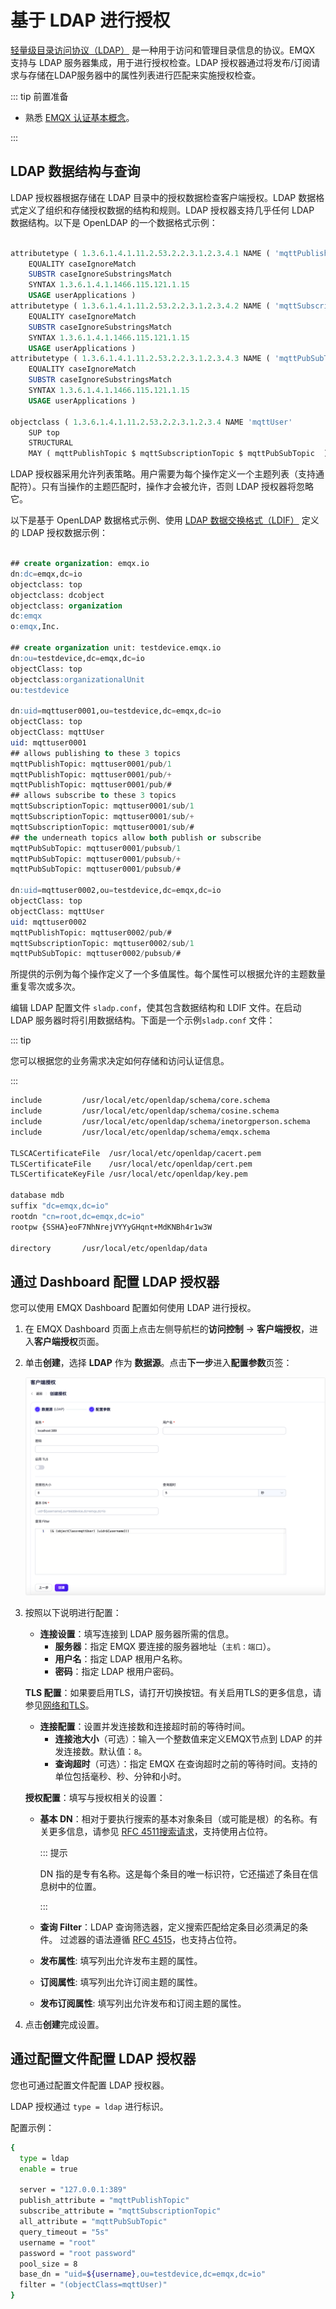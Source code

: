 # 基于 LDAP 进行授权

[轻量级目录访问协议（LDAP）](https://ldap.com/) 是一种用于访问和管理目录信息的协议。EMQX 支持与 LDAP 服务器集成，用于进行授权检查。LDAP 授权器通过将发布/订阅请求与存储在LDAP服务器中的属性列表进行匹配来实施授权检查。

::: tip 前置准备

- 熟悉 [EMQX 认证基本概念](../authn/authn.md)。

:::

## LDAP 数据结构与查询

LDAP 授权器根据存储在 LDAP 目录中的授权数据检查客户端授权。LDAP 数据格式定义了组织和存储授权数据的结构和规则。LDAP 授权器支持几乎任何 LDAP 数据结构。以下是 OpenLDAP 的一个数据格式示例：

```sql

attributetype ( 1.3.6.1.4.1.11.2.53.2.2.3.1.2.3.4.1 NAME ( 'mqttPublishTopic' 'mpt' )
	EQUALITY caseIgnoreMatch
	SUBSTR caseIgnoreSubstringsMatch
	SYNTAX 1.3.6.1.4.1.1466.115.121.1.15
	USAGE userApplications )
attributetype ( 1.3.6.1.4.1.11.2.53.2.2.3.1.2.3.4.2 NAME ( 'mqttSubscriptionTopic' 'mst' )
	EQUALITY caseIgnoreMatch
	SUBSTR caseIgnoreSubstringsMatch
	SYNTAX 1.3.6.1.4.1.1466.115.121.1.15
	USAGE userApplications )
attributetype ( 1.3.6.1.4.1.11.2.53.2.2.3.1.2.3.4.3 NAME ( 'mqttPubSubTopic' 'mpst' )
	EQUALITY caseIgnoreMatch
	SUBSTR caseIgnoreSubstringsMatch
	SYNTAX 1.3.6.1.4.1.1466.115.121.1.15
	USAGE userApplications )

objectclass ( 1.3.6.1.4.1.11.2.53.2.2.3.1.2.3.4 NAME 'mqttUser'
    SUP top
	STRUCTURAL
	MAY ( mqttPublishTopic $ mqttSubscriptionTopic $ mqttPubSubTopic  ) )

```
LDAP 授权器采用允许列表策略。用户需要为每个操作定义一个主题列表（支持通配符）。只有当操作的主题匹配时，操作才会被允许，否则 LDAP 授权器将忽略它。

以下是基于 OpenLDAP 数据格式示例、使用 [LDAP 数据交换格式（LDIF）](https://ldap.com/ldif-the-ldap-data-interchange-format/) 定义的 LDAP 授权数据示例：

```sql

## create organization: emqx.io
dn:dc=emqx,dc=io
objectclass: top
objectclass: dcobject
objectclass: organization
dc:emqx
o:emqx,Inc.

## create organization unit: testdevice.emqx.io
dn:ou=testdevice,dc=emqx,dc=io
objectClass: top
objectclass:organizationalUnit
ou:testdevice

dn:uid=mqttuser0001,ou=testdevice,dc=emqx,dc=io
objectClass: top
objectClass: mqttUser
uid: mqttuser0001
## allows publishing to these 3 topics
mqttPublishTopic: mqttuser0001/pub/1
mqttPublishTopic: mqttuser0001/pub/+
mqttPublishTopic: mqttuser0001/pub/#
## allows subscribe to these 3 topics
mqttSubscriptionTopic: mqttuser0001/sub/1
mqttSubscriptionTopic: mqttuser0001/sub/+
mqttSubscriptionTopic: mqttuser0001/sub/#
## the underneath topics allow both publish or subscribe
mqttPubSubTopic: mqttuser0001/pubsub/1
mqttPubSubTopic: mqttuser0001/pubsub/+
mqttPubSubTopic: mqttuser0001/pubsub/#

dn:uid=mqttuser0002,ou=testdevice,dc=emqx,dc=io
objectClass: top
objectClass: mqttUser
uid: mqttuser0002
mqttPublishTopic: mqttuser0002/pub/#
mqttSubscriptionTopic: mqttuser0002/sub/1
mqttPubSubTopic: mqttuser0002/pubsub/#

```

所提供的示例为每个操作定义了一个多值属性。每个属性可以根据允许的主题数量重复零次或多次。

编辑 LDAP 配置文件 `sladp.conf`，使其包含数据结构和 LDIF 文件。在启动 LDAP 服务器时将引用数据结构。下面是一个示例`sladp.conf` 文件：

::: tip

您可以根据您的业务需求决定如何存储和访问认证信息。

:::

```sh
include         /usr/local/etc/openldap/schema/core.schema
include         /usr/local/etc/openldap/schema/cosine.schema
include         /usr/local/etc/openldap/schema/inetorgperson.schema
include         /usr/local/etc/openldap/schema/emqx.schema

TLSCACertificateFile  /usr/local/etc/openldap/cacert.pem
TLSCertificateFile    /usr/local/etc/openldap/cert.pem
TLSCertificateKeyFile /usr/local/etc/openldap/key.pem

database mdb
suffix "dc=emqx,dc=io"
rootdn "cn=root,dc=emqx,dc=io"
rootpw {SSHA}eoF7NhNrejVYYyGHqnt+MdKNBh4r1w3W

directory       /usr/local/etc/openldap/data
```

## 通过 Dashboard 配置 LDAP 授权器

您可以使用 EMQX Dashboard 配置如何使用 LDAP 进行授权。

1. 在 EMQX Dashboard 页面上点击左侧导航栏的**访问控制** -> **客户端授权**，进入**客户端授权**页面。

2. 单击**创建**，选择 **LDAP** 作为 **数据源**。点击**下一步**进入**配置参数**页签：

   <img src="./assets/authz-ldap.png" alt="authz-ldap" style="zoom:90%;" />

3. 按照以下说明进行配置：

   - **连接设置**：填写连接到 LDAP 服务器所需的信息。
     - **服务器**：指定 EMQX 要连接的服务器地址（`主机：端口`）。
     - **用户名**：指定 LDAP 根用户名称。
     - **密码**：指定 LDAP 根用户密码。

   **TLS 配置**：如果要启用TLS，请打开切换按钮。有关启用TLS的更多信息，请参见[网络和TLS](../../network/overview.md)。

   - **连接配置**：设置并发连接数和连接超时前的等待时间。
     - **连接池大小**（可选）：输入一个整数值来定义EMQX节点到 LDAP 的并发连接数。默认值：`8`。
     - **查询超时**（可选）：指定 EMQX 在查询超时之前的等待时间。支持的单位包括毫秒、秒、分钟和小时。

   **授权配置**：填写与授权相关的设置：

   - **基本 DN**：相对于要执行搜索的基本对象条目（或可能是根）的名称。有关更多信息，请参见 [RFC 4511搜索请求](https://datatracker.ietf.org/doc/html/rfc4511#section-4.5.1)，支持使用占位符。

     ::: 提示

     DN 指的是专有名称。这是每个条目的唯一标识符，它还描述了条目在信息树中的位置。

     :::

   - **查询 Filter**：LDAP 查询筛选器，定义搜索匹配给定条目必须满足的条件。 过滤器的语法遵循 [RFC 4515](https://www.rfc-editor.org/rfc/rfc4515)，也支持占位符。

   - **发布属性**: 填写列出允许发布主题的属性。

   - **订阅属性**: 填写列出允许订阅主题的属性。

   - **发布订阅属性**: 填写列出允许发布和订阅主题的属性。

4. 点击**创建**完成设置。

## 通过配置文件配置 LDAP 授权器

您也可通过配置文件配置 LDAP 授权器。

LDAP 授权通过 `type = ldap` 进行标识。

配置示例：

```bash
{
  type = ldap
  enable = true

  server = "127.0.0.1:389"
  publish_attribute = "mqttPublishTopic"
  subscribe_attribute = "mqttSubscriptionTopic"
  all_attribute = "mqttPubSubTopic"
  query_timeout = "5s"
  username = "root"
  password = "root password"
  pool_size = 8
  base_dn = "uid=${username},ou=testdevice,dc=emqx,dc=io"
  filter = "(objectClass=mqttUser)"
}
```
